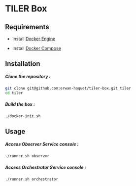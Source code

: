 TILER Box
===========================

Requirements
---

- Install [Docker Engine](https://docs.docker.com/engine/installation/)

- Install [Docker Compose](https://docs.docker.com/compose/install/)


Installation
---

##### Clone the repository :

```bash
git clone git@github.com:erwan-haquet/tiler-box.git tiler
cd tiler
```

##### Build the box :

```bash
./docker-init.sh
```


Usage
---

##### Access Observer Service console :

```bash
./runner.sh observer
```

##### Access Orchestrator Service console :

```bash
./runner.sh orchestrator
```

